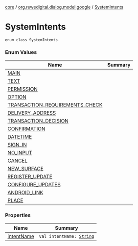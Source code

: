 [core](../../index.md) / [org.rewedigital.dialog.model.google](../index.md) / [SystemIntents](./index.md)

# SystemIntents

`enum class SystemIntents`

### Enum Values

| Name | Summary |
|---|---|
| [MAIN](-m-a-i-n.md) |  |
| [TEXT](-t-e-x-t.md) |  |
| [PERMISSION](-p-e-r-m-i-s-s-i-o-n.md) |  |
| [OPTION](-o-p-t-i-o-n.md) |  |
| [TRANSACTION_REQUIREMENTS_CHECK](-t-r-a-n-s-a-c-t-i-o-n_-r-e-q-u-i-r-e-m-e-n-t-s_-c-h-e-c-k.md) |  |
| [DELIVERY_ADDRESS](-d-e-l-i-v-e-r-y_-a-d-d-r-e-s-s.md) |  |
| [TRANSACTION_DECISION](-t-r-a-n-s-a-c-t-i-o-n_-d-e-c-i-s-i-o-n.md) |  |
| [CONFIRMATION](-c-o-n-f-i-r-m-a-t-i-o-n.md) |  |
| [DATETIME](-d-a-t-e-t-i-m-e.md) |  |
| [SIGN_IN](-s-i-g-n_-i-n.md) |  |
| [NO_INPUT](-n-o_-i-n-p-u-t.md) |  |
| [CANCEL](-c-a-n-c-e-l.md) |  |
| [NEW_SURFACE](-n-e-w_-s-u-r-f-a-c-e.md) |  |
| [REGISTER_UPDATE](-r-e-g-i-s-t-e-r_-u-p-d-a-t-e.md) |  |
| [CONFIGURE_UPDATES](-c-o-n-f-i-g-u-r-e_-u-p-d-a-t-e-s.md) |  |
| [ANDROID_LINK](-a-n-d-r-o-i-d_-l-i-n-k.md) |  |
| [PLACE](-p-l-a-c-e.md) |  |

### Properties

| Name | Summary |
|---|---|
| [intentName](intent-name.md) | `val intentName: `[`String`](https://kotlinlang.org/api/latest/jvm/stdlib/kotlin/-string/index.html) |
